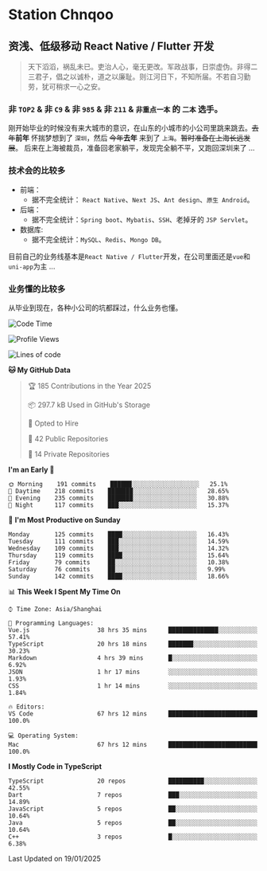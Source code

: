 # Station Chnqoo

## 资浅、低级移动 React Native / Flutter 开发

> 天下滔滔，祸乱未已。吏治人心，毫无更改。军政战事，日崇虚伪。非得二三君子，倡之以诚朴，道之以廉耻。则江河日下，不知所届。不若自习勤劳，犹可稍求一心之安。

### 非 `TOP2` & 非 `C9` & 非 `985` & 非 `211` & `非重点一本` 的 `二本` 选手。

刚开始毕业的时候没有来大城市的意识，在山东的小城市的小公司里跳来跳去。~~去年~~**前年** 怀揣梦想到了 `深圳`，然后 ~~今年~~**去年** 来到了 `上海`。~~暂时准备在上海长远发展~~。
后来在上海被裁员，准备回老家躺平，发现完全躺不平，又跑回深圳来了 ...

### 技术会的比较多

- 前端：
  - 据不完全统计： `React Native`、`Next JS`、`Ant design`、`原生 Android`。
- 后端：
  - 据不完全统计：`Spring boot`、`Mybatis`、`SSH`、老掉牙的 `JSP Servlet`。
- 数据库:
  - 据不完全统计：`MySQL`、`Redis`、`Mongo DB`。

目前自己的业务线基本是`React Native / Flutter`开发，在公司里面还是`vue`和`uni-app`为主 ...

### 业务懂的比较多

从毕业到现在，各种小公司的坑都踩过，什么业务也懂。

<!--START_SECTION:waka-->
![Code Time](http://img.shields.io/badge/Code%20Time-7%2C322%20hrs%2057%20mins-blue)

![Profile Views](http://img.shields.io/badge/Profile%20Views-0-blue)

![Lines of code](https://img.shields.io/badge/From%20Hello%20World%20I%27ve%20Written-494%20Thousand%20lines%20of%20code-blue)

**🐱 My GitHub Data** 

> 🏆 185 Contributions in the Year 2025
 > 
> 📦 297.7 kB Used in GitHub's Storage 
 > 
> 💼 Opted to Hire
 > 
> 📜 42 Public Repositories 
 > 
> 🔑 14 Private Repositories  
 > 
**I'm an Early 🐤** 

```text
🌞 Morning    191 commits    ██████░░░░░░░░░░░░░░░░░░░   25.1% 
🌆 Daytime    218 commits    ███████░░░░░░░░░░░░░░░░░░   28.65% 
🌃 Evening    235 commits    ███████░░░░░░░░░░░░░░░░░░   30.88% 
🌙 Night      117 commits    ███░░░░░░░░░░░░░░░░░░░░░░   15.37%

```
📅 **I'm Most Productive on Sunday** 

```text
Monday       125 commits    ████░░░░░░░░░░░░░░░░░░░░░   16.43% 
Tuesday      111 commits    ███░░░░░░░░░░░░░░░░░░░░░░   14.59% 
Wednesday    109 commits    ███░░░░░░░░░░░░░░░░░░░░░░   14.32% 
Thursday     119 commits    ████░░░░░░░░░░░░░░░░░░░░░   15.64% 
Friday       79 commits     ██░░░░░░░░░░░░░░░░░░░░░░░   10.38% 
Saturday     76 commits     ██░░░░░░░░░░░░░░░░░░░░░░░   9.99% 
Sunday       142 commits    ████░░░░░░░░░░░░░░░░░░░░░   18.66%

```


📊 **This Week I Spent My Time On** 

```text
⌚︎ Time Zone: Asia/Shanghai

💬 Programming Languages: 
Vue.js                   38 hrs 35 mins      ██████████████░░░░░░░░░░░   57.41% 
TypeScript               20 hrs 18 mins      ███████░░░░░░░░░░░░░░░░░░   30.23% 
Markdown                 4 hrs 39 mins       █░░░░░░░░░░░░░░░░░░░░░░░░   6.92% 
JSON                     1 hr 17 mins        ░░░░░░░░░░░░░░░░░░░░░░░░░   1.93% 
CSS                      1 hr 14 mins        ░░░░░░░░░░░░░░░░░░░░░░░░░   1.84%

🔥 Editors: 
VS Code                  67 hrs 12 mins      █████████████████████████   100.0%

💻 Operating System: 
Mac                      67 hrs 12 mins      █████████████████████████   100.0%

```

**I Mostly Code in TypeScript** 

```text
TypeScript               20 repos            ██████████░░░░░░░░░░░░░░░   42.55% 
Dart                     7 repos             ███░░░░░░░░░░░░░░░░░░░░░░   14.89% 
JavaScript               5 repos             ██░░░░░░░░░░░░░░░░░░░░░░░   10.64% 
Java                     5 repos             ██░░░░░░░░░░░░░░░░░░░░░░░   10.64% 
C++                      3 repos             █░░░░░░░░░░░░░░░░░░░░░░░░   6.38%

```



 Last Updated on 19/01/2025
<!--END_SECTION:waka-->

<!---
ChenqiaoStation/ChenqiaoStation is a ✨ special ✨ repository because its `README.md` (this file) appears on your GitHub profile.
You can click the Preview link to take a look at your changes.
--->
